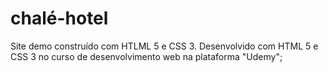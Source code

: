 # chalé-hotel
Site demo construído com HTLML 5 e CSS 3.
Desenvolvido com HTML 5 e CSS 3 no curso de desenvolvimento web na plataforma "Udemy";
